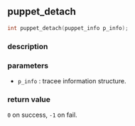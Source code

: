 ## puppet\_detach

```c
int puppet_detach(puppet_info p_info);
```

### description


### parameters
- `p_info` : tracee information structure. 

### return value
`0` on success, `-1` on fail.
